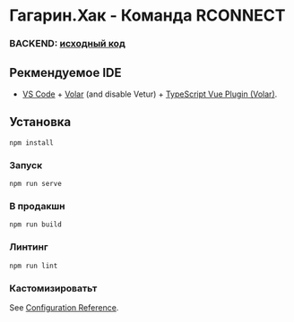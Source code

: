 # Гагарин.Хак - Команда RCONNECT

### BACKEND: [исходный код](https://github.com/)

## Рекмендуемое IDE

- [VS Code](https://code.visualstudio.com/) + [Volar](https://marketplace.visualstudio.com/items?itemName=Vue.volar) (and disable Vetur) + [TypeScript Vue Plugin (Volar)](https://marketplace.visualstudio.com/items?itemName=Vue.vscode-typescript-vue-plugin).

## Установка
```
npm install
```

### Запуск
```
npm run serve
```

### В продакшн
```
npm run build
```

### Линтинг
```
npm run lint
```

### Кастомизироватьт
See [Configuration Reference](https://cli.vuejs.org/config/).
